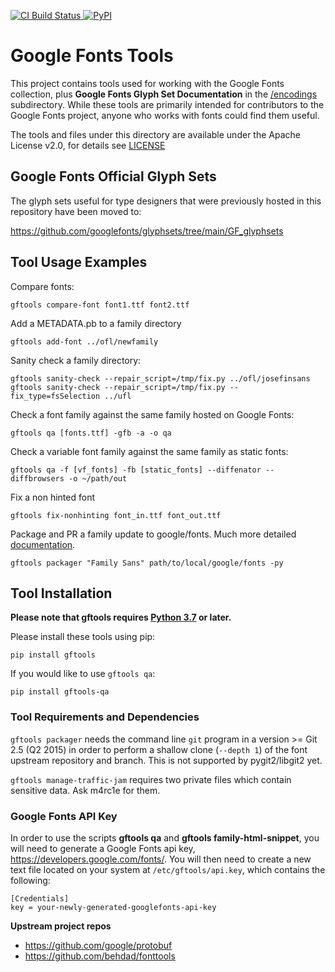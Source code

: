 [
![CI Build Status](https://github.com/googlefonts/gftools/workflows/Test/badge.svg?branch=main)
](https://github.com/googlefonts/gftools/actions/workflows/ci.yml?query=workflow%3ATest+branch%3Amain)
[
![PyPI](https://img.shields.io/pypi/v/gftools.svg)
](https://pypi.org/project/gftools/)

# Google Fonts Tools

This project contains tools used for working with the Google Fonts collection, plus **Google Fonts Glyph Set Documentation** in the [/encodings](https://github.com/googlefonts/gftools/tree/main/Lib/gftools/encodings) subdirectory. While these tools are primarily intended for contributors to the Google Fonts project, anyone who works with fonts could find them useful.

The tools and files under this directory are available under the Apache License v2.0, for details see [LICENSE](LICENSE)

## Google Fonts Official Glyph Sets

The glyph sets useful for type designers that were previously hosted in this repository have been moved to:

<https://github.com/googlefonts/glyphsets/tree/main/GF_glyphsets>

## Tool Usage Examples

Compare fonts:

    gftools compare-font font1.ttf font2.ttf


Add a METADATA.pb to a family directory

    gftools add-font ../ofl/newfamily

Sanity check a family directory:

    gftools sanity-check --repair_script=/tmp/fix.py ../ofl/josefinsans
    gftools sanity-check --repair_script=/tmp/fix.py --fix_type=fsSelection ../ufl

Check a font family against the same family hosted on Google Fonts:

    gftools qa [fonts.ttf] -gfb -a -o qa

Check a variable font family against the same family as static fonts:

    gftools qa -f [vf_fonts] -fb [static_fonts] --diffenator --diffbrowsers -o ~/path/out

Fix a non hinted font

    gftools fix-nonhinting font_in.ttf font_out.ttf

Package and PR a family update to google/fonts. Much more detailed [documentation](./docs/gftools-packager).

    gftools packager "Family Sans" path/to/local/google/fonts -py

## Tool Installation


**Please note that gftools requires [Python 3.7](http://www.python.org/download/) or later.**


Please install these tools using pip:

    pip install gftools

If you would like to use `gftools qa`:

    pip install gftools-qa



### Tool Requirements and Dependencies

`gftools packager` needs the command line `git` program in a version >= Git 2.5 (Q2 2015) in order to perform a shallow clone (`--depth 1`) of the font upstream repository and branch. This is not supported by pygit2/libgit2 yet.

`gftools manage-traffic-jam` requires two private files which contain sensitive data. Ask m4rc1e for them.

### Google Fonts API Key

In order to use the scripts **gftools qa** and **gftools family-html-snippet**, you will need to generate a Google Fonts api key, https://developers.google.com/fonts/. You will then need to create a new text file located on your system at `/etc/gftools/api.key`, which contains the following:


```
[Credentials]
key = your-newly-generated-googlefonts-api-key

```

**Upstream project repos**

* https://github.com/google/protobuf
* https://github.com/behdad/fonttools
